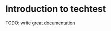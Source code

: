 # Introduction to techtest

TODO: write [great documentation](http://jacobian.org/writing/what-to-write/)
